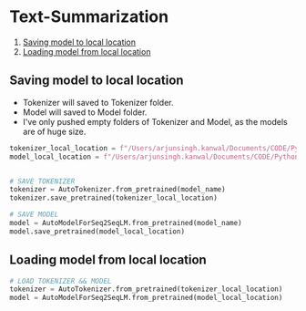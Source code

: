 # Text-Summarization

1. [Saving model to local location ](#Saving-model-to-local-location )
2. [Loading model from local location](#Loading-model-from-local-location)
## Saving model to local location 
- Tokenizer will saved to Tokenizer folder. 
- Model will saved to Model folder. 
- I've only pushed empty folders of Tokenizer and Model, as the models are of huge size.
```python
tokenizer_local_location = f"/Users/arjunsingh.kanwal/Documents/CODE/Python/Text-Summarization/Tokenizer/{model_name}"
model_local_location = f"/Users/arjunsingh.kanwal/Documents/CODE/Python/Text-Summarization/Model/{model_name}"


# SAVE TOKENIZER
tokenizer = AutoTokenizer.from_pretrained(model_name)
tokenizer.save_pretrained(tokenizer_local_location)

# SAVE MODEL
model = AutoModelForSeq2SeqLM.from_pretrained(model_name)
model.save_pretrained(model_local_location)

```

## Loading model from local location
```python
# LOAD TOKENIZER && MODEL
tokenizer = AutoTokenizer.from_pretrained(tokenizer_local_location)
model = AutoModelForSeq2SeqLM.from_pretrained(model_local_location)
```
